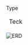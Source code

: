 <table>
  <thead>
    <tr>Type</tr>
    <td>Teck</td>
  </thead>
</table>

![ERD](https://github.com/jaehoon1222/ADDOMall/assets/148930608/3755ac6e-6fb3-4183-9aaf-94e56982f5ea)
